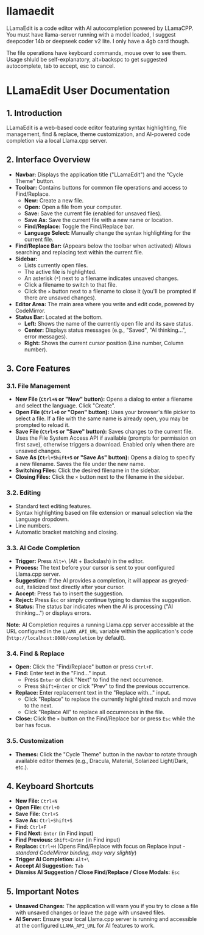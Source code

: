 # llamaedit
LLamaEdit is a code editor with AI autocompletion powered by LLamaCPP. You must have llama-server running with a model loaded, I suggest deepcoder 14b or deepseek coder v2 lite. I only have a 4gb card though.

The file operations have keyboard commands, mouse over to see them. Usage shluld be self-explanatory, alt+backspc to get suggested autocomplete, tab to accept, esc to cancel.

# LLamaEdit User Documentation

## 1. Introduction

LLamaEdit is a web-based code editor featuring syntax highlighting, file management, find & replace, theme customization, and AI-powered code completion via a local Llama.cpp server.

## 2. Interface Overview

*   **Navbar:** Displays the application title ("LLamaEdit") and the "Cycle Theme" button.
*   **Toolbar:** Contains buttons for common file operations and access to Find/Replace.
    *   **New:** Create a new file.
    *   **Open:** Open a file from your computer.
    *   **Save:** Save the current file (enabled for unsaved files).
    *   **Save As:** Save the current file with a new name or location.
    *   **Find/Replace:** Toggle the Find/Replace bar.
    *   **Language Select:** Manually change the syntax highlighting for the current file.
*   **Find/Replace Bar:** (Appears below the toolbar when activated) Allows searching and replacing text within the current file.
*   **Sidebar:**
    *   Lists currently open files.
    *   The active file is highlighted.
    *   An asterisk (`*`) next to a filename indicates unsaved changes.
    *   Click a filename to switch to that file.
    *   Click the `×` button next to a filename to close it (you'll be prompted if there are unsaved changes).
*   **Editor Area:** The main area where you write and edit code, powered by CodeMirror.
*   **Status Bar:** Located at the bottom.
    *   **Left:** Shows the name of the currently open file and its save status.
    *   **Center:** Displays status messages (e.g., "Saved", "AI thinking...", error messages).
    *   **Right:** Shows the current cursor position (Line number, Column number).

## 3. Core Features

### 3.1. File Management

*   **New File (`Ctrl+N` or "New" button):** Opens a dialog to enter a filename and select the language. Click "Create".
*   **Open File (`Ctrl+O` or "Open" button):** Uses your browser's file picker to select a file. If a file with the same name is already open, you may be prompted to reload it.
*   **Save File (`Ctrl+S` or "Save" button):** Saves changes to the current file. Uses the File System Access API if available (prompts for permission on first save), otherwise triggers a download. Enabled only when there are unsaved changes.
*   **Save As (`Ctrl+Shift+S` or "Save As" button):** Opens a dialog to specify a new filename. Saves the file under the new name.
*   **Switching Files:** Click the desired filename in the sidebar.
*   **Closing Files:** Click the `×` button next to the filename in the sidebar.

### 3.2. Editing

*   Standard text editing features.
*   Syntax highlighting based on file extension or manual selection via the Language dropdown.
*   Line numbers.
*   Automatic bracket matching and closing.

### 3.3. AI Code Completion

*   **Trigger:** Press `Alt+\` (Alt + Backslash) in the editor.
*   **Process:** The text before your cursor is sent to your configured Llama.cpp server.
*   **Suggestion:** If the AI provides a completion, it will appear as greyed-out, italicized text directly after your cursor.
*   **Accept:** Press `Tab` to insert the suggestion.
*   **Reject:** Press `Esc` or simply continue typing to dismiss the suggestion.
*   **Status:** The status bar indicates when the AI is processing ("AI thinking...") or displays errors.

**Note:** AI Completion requires a running Llama.cpp server accessible at the URL configured in the `LLAMA_API_URL` variable within the application's code (`http://localhost:8080/completion` by default).

### 3.4. Find & Replace

*   **Open:** Click the "Find/Replace" button or press `Ctrl+F`.
*   **Find:** Enter text in the "Find..." input.
    *   Press `Enter` or click "Next" to find the next occurrence.
    *   Press `Shift+Enter` or click "Prev" to find the previous occurrence.
*   **Replace:** Enter replacement text in the "Replace with..." input.
    *   Click "Replace" to replace the currently highlighted match and move to the next.
    *   Click "Replace All" to replace all occurrences in the file.
*   **Close:** Click the `×` button on the Find/Replace bar or press `Esc` while the bar has focus.

### 3.5. Customization

*   **Themes:** Click the "Cycle Theme" button in the navbar to rotate through available editor themes (e.g., Dracula, Material, Solarized Light/Dark, etc.).

## 4. Keyboard Shortcuts

*   **New File:** `Ctrl+N`
*   **Open File:** `Ctrl+O`
*   **Save File:** `Ctrl+S`
*   **Save As:** `Ctrl+Shift+S`
*   **Find:** `Ctrl+F`
*   **Find Next:** `Enter` (in Find input)
*   **Find Previous:** `Shift+Enter` (in Find input)
*   **Replace:** `Ctrl+H` (Opens Find/Replace with focus on Replace input - *standard CodeMirror binding, may vary slightly*)
*   **Trigger AI Completion:** `Alt+\`
*   **Accept AI Suggestion:** `Tab`
*   **Dismiss AI Suggestion / Close Find/Replace / Close Modals:** `Esc`

## 5. Important Notes

*   **Unsaved Changes:** The application will warn you if you try to close a file with unsaved changes or leave the page with unsaved files.
*   **AI Server:** Ensure your local Llama.cpp server is running and accessible at the configured `LLAMA_API_URL` for AI features to work.
